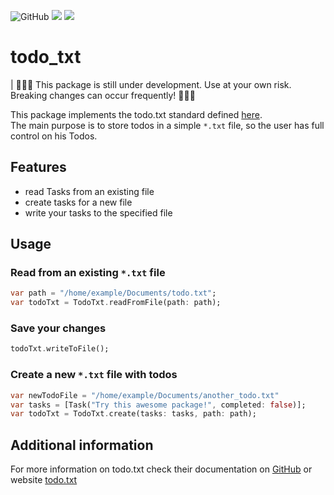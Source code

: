 ![GitHub](https://img.shields.io/github/license/xyl0neer/todo_txt?style=flat-square)
[![](http://flutter-badge.zaynjarvis.com/version/todo_txt)](https://pub.dartlang.org/packages/todo_txt)
[![](http://flutter-badge.zaynjarvis.com/score/todo_txt)](https://pub.dartlang.org/packages/todo_txt)
# todo_txt
| 🚧🚧🚧 This package is still under development. Use at your own risk. Breaking changes can occur frequently! 🚧🚧🚧

This package implements the todo.txt standard defined [here](https://github.com/todotxt/todo.txt). \
The main purpose is to store todos in a simple `*.txt` file, so the user has full control on his Todos.


## Features

- read Tasks from an existing file
- create tasks for a new file
- write your tasks to the specified file

## Usage

### Read from an existing `*.txt` file

```dart
var path = "/home/example/Documents/todo.txt";
var todoTxt = TodoTxt.readFromFile(path: path);
```

### Save your changes

```dart
todoTxt.writeToFile();
```

### Create a new `*.txt` file with todos

```dart
var newTodoFile = "/home/example/Documents/another_todo.txt"
var tasks = [Task("Try this awesome package!", completed: false)];
var todoTxt = TodoTxt.create(tasks: tasks, path: path);
```

## Additional information

For more information on todo.txt check their documentation on [GitHub](https://github.com/todotxt/todo.txt) or website [todo.txt](http://todotxt.org/)

